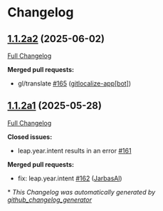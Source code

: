 # Changelog

## [1.1.2a2](https://github.com/OpenVoiceOS/ovos-skill-date-time/tree/1.1.2a2) (2025-06-02)

[Full Changelog](https://github.com/OpenVoiceOS/ovos-skill-date-time/compare/1.1.2a1...1.1.2a2)

**Merged pull requests:**

- gl/translate [\#165](https://github.com/OpenVoiceOS/ovos-skill-date-time/pull/165) ([gitlocalize-app[bot]](https://github.com/apps/gitlocalize-app))

## [1.1.2a1](https://github.com/OpenVoiceOS/ovos-skill-date-time/tree/1.1.2a1) (2025-05-28)

[Full Changelog](https://github.com/OpenVoiceOS/ovos-skill-date-time/compare/1.1.1...1.1.2a1)

**Closed issues:**

- leap.year.intent results in an error [\#161](https://github.com/OpenVoiceOS/ovos-skill-date-time/issues/161)

**Merged pull requests:**

- fix: leap.year.intent [\#162](https://github.com/OpenVoiceOS/ovos-skill-date-time/pull/162) ([JarbasAl](https://github.com/JarbasAl))



\* *This Changelog was automatically generated by [github_changelog_generator](https://github.com/github-changelog-generator/github-changelog-generator)*
